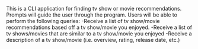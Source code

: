 This is a CLI application for finding tv show or movie recommendations. Prompts will guide the user through the program. Users will be able to perform the following queries:
-Receive a list of tv show/movie recommendations based off a tv show/movie you enjoyed.
-Receive a list of tv shows/movies that are similar to a tv show/movie you enjoyed
-Receive a description of a tv show/movie (i.e. overview, rating, release date, etc.)
